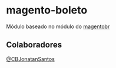 magento-boleto
==============

Módulo baseado no módulo do [magentobr](http://www.boleto.magentobr.com/)

## Colaboradores

[@CBJonatanSantos](https://twitter.com/CBJonatanSantos)
